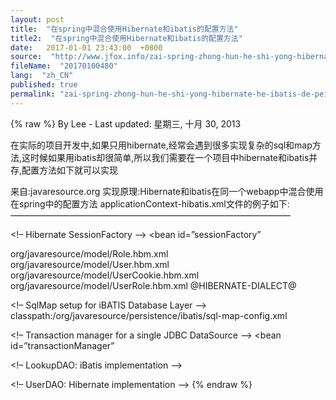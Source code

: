 ```yaml
---
layout: post
title:  "在spring中混合使用Hibernate和ibatis的配置方法"
title2:  "在spring中混合使用Hibernate和ibatis的配置方法"
date:   2017-01-01 23:43:00  +0800
source:  "http://www.jfox.info/zai-spring-zhong-hun-he-shi-yong-hibernate-he-ibatis-de-pei-zhi-fang-fa.html"
fileName:  "20170100480"
lang:  "zh_CN"
published: true
permalink: "zai-spring-zhong-hun-he-shi-yong-hibernate-he-ibatis-de-pei-zhi-fang-fa.html"
---
```

{% raw %}
By Lee - Last updated: 星期三, 十月 30, 2013

在实际的项目开发中,如果只用hibernate,经常会遇到很多实现复杂的sql和map方法,这时候如果用ibatis却很简单,所以我们需要在一个项目中hibernate和ibatis并存,配置方法如下就可以实现

来自:javaresource.org
实现原理:Hibernate和ibatis在同一个webapp中混合使用在spring中的配置方法
applicationContext-hibatis.xml文件的例子如下:
————————————————————————————————

<!– Hibernate SessionFactory –>
<bean id=”sessionFactory”
>
<property name=”dataSource”><ref bean=”dataSource”/></property>
<property name=”mappingResources”>
<list>
<value>org/javaresource/model/Role.hbm.xml</value>
<value>org/javaresource/model/User.hbm.xml</value>
<value>org/javaresource/model/UserCookie.hbm.xml</value>
<value>org/javaresource/model/UserRole.hbm.xml</value>
</list>
</property>
<property name=”hibernateProperties”>
<props>
<prop key=”hibernate.dialect”>@HIBERNATE-DIALECT@</prop>
</props>
</property>
</bean>

<!– SqlMap setup for iBATIS Database Layer –>
<bean id=”sqlMapClient”>
<property name=”configLocation”>
<value>classpath:/org/javaresource/persistence/ibatis/sql-map-config.xml</value>
</property>
</bean>

<!– Transaction manager for a single JDBC DataSource –>
<bean id=”transactionManager”
>
<property name=”dataSource”><ref bean=”dataSource”/></property>
</bean>

<!– LookupDAO: iBatis implementation –>
<bean id=”lookupDAO”>
<property name=”dataSource”><ref bean=”dataSource”/></property>
<property name=”sqlMapClient”><ref local=”sqlMapClient”/></property>
</bean>

<!– UserDAO: Hibernate implementation –>
<bean id=”userDAO”>
<property name=”sessionFactory”><ref bean=”sessionFactory”/></property>
</bean>
{% endraw %}
